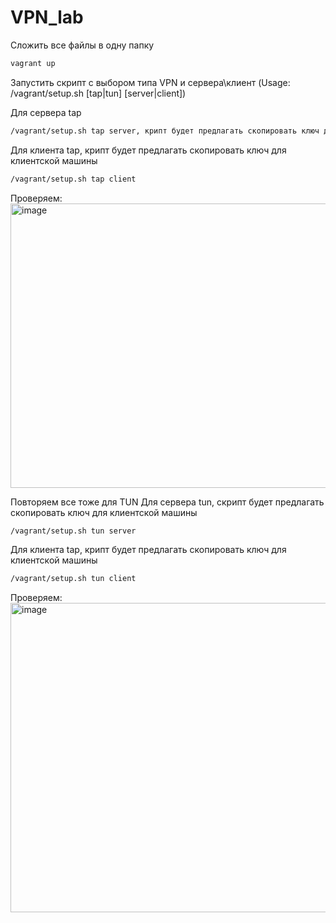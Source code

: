 # VPN_lab

Сложить все файлы в одну папку

```Bash
vagrant up
```

Запустить скрипт с выбором типа VPN и сервера\клиент (Usage: /vagrant/setup.sh [tap|tun] [server|client])

Для сервера tap
```Bash
/vagrant/setup.sh tap server, крипт будет предлагать скопировать ключ для клиентской машины
```
Для клиента tap, крипт будет предлагать скопировать ключ для клиентской машины
```Bash
/vagrant/setup.sh tap client
```
Проверяем:
<img width="1902" height="455" alt="image" src="https://github.com/user-attachments/assets/93db0ed3-a1d6-4dc8-8a16-953949af1c55" />

Повторяем все тоже для TUN
Для сервера tun, скрипт будет предлагать скопировать ключ для клиентской машины
```Bash
/vagrant/setup.sh tun server
```
Для клиента tap, крипт будет предлагать скопировать ключ для клиентской машины
```Bash
/vagrant/setup.sh tun client
```

Проверяем:
<img width="1901" height="495" alt="image" src="https://github.com/user-attachments/assets/62c51e6d-b53b-4b12-8da8-bd3239363cd3" />
